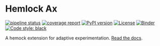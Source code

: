 # Hemlock Ax

[![pipeline status](https://gitlab.com/dsbowen/hemlock-ax/badges/master/pipeline.svg)](https://gitlab.com/dsbowen/hemlock-ax/-/commits/master)
[![coverage report](https://gitlab.com/dsbowen/hemlock-ax/badges/master/coverage.svg)](https://gitlab.com/dsbowen/hemlock-ax/-/commits/master)
[![PyPI version](https://badge.fury.io/py/hemlock-ax.svg)](https://badge.fury.io/py/hemlock-ax)
[![License](https://img.shields.io/badge/License-MIT-brightgreen.svg)](https://gitlab.com/dsbowen/hemlock-ax/-/blob/master/LICENSE)
[![Binder](https://mybinder.org/badge_logo.svg)](https://mybinder.org/v2/gl/dsbowen%2Fhemlock-ax/HEAD?urlpath=lab/tree/examples)
[![Code style: black](https://img.shields.io/badge/code%20style-black-000000.svg)](https://github.com/psf/black)

A hemock extension for adaptive experimentation. [Read the docs](https://dsbowen.gitlab.io/hemlock-ax).
